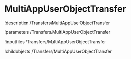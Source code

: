 <!-- MOOSE Documentation Stub: Remove this when content is added. -->

# MultiAppUserObjectTransfer
!description /Transfers/MultiAppUserObjectTransfer

!parameters /Transfers/MultiAppUserObjectTransfer

!inputfiles /Transfers/MultiAppUserObjectTransfer

!childobjects /Transfers/MultiAppUserObjectTransfer
